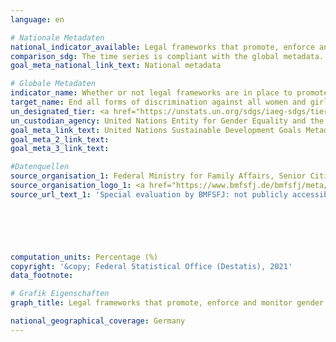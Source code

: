 ```yaml
---
language: en    

# Nationale Metadaten    
national_indicator_available: Legal frameworks that promote, enforce and monitor gender equality    
comparison_sdg: The time series is compliant with the global metadata.    
goal_meta_national_link_text: National metadata    

# Globale Metadaten    
indicator_name: Whether or not legal frameworks are in place to promote, enforce and monitor equality and non‑discrimination on the basis of sex    
target_name: End all forms of discrimination against all women and girls everywhere    
un_designated_tier: <a href="https://unstats.un.org/sdgs/iaeg-sdgs/tier-classification/" title="Click here for more information on the UN tier classification.">Tier II</a>    
un_custodian_agency: United Nations Entity for Gender Equality and the Empowerment of Women (UN Women)<br>World Bank (WB)<br>OECD Development Centre    
goal_meta_link_text: United Nations Sustainable Development Goals Metadata    
goal_meta_2_link_text:     
goal_meta_3_link_text:     

#Datenquellen
source_organisation_1: Federal Ministry for Family Affairs, Senior Citizens, Women and Youth (BMFSFJ)
source_organisation_logo_1: <a href="https://www.bmfsfj.de/bmfsfj/meta/en"><img src="https://g205sdgs.github.io/sdg-indicators/public/OrgImgEn/bmfsfj.png" alt="Logo bmfsfj" style="height:60px; width:148px" /></a>
source_url_text_1: 'Special evaluation by BMFSFJ: not publicly accessible'





    
computation_units: Percentage (%)    
copyright: '&copy; Federal Statistical Office (Destatis), 2021'    
data_footnote:     

# Grafik Eigenschaften    
graph_title: Legal frameworks that promote, enforce and monitor gender equality    

national_geographical_coverage: Germany    
---
```


<span></span>